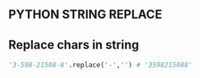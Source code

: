 ## PYTHON STRING REPLACE

## Replace chars in string

```python
'3-598-21508-8'.replace('-','') # '3598215088'
```
